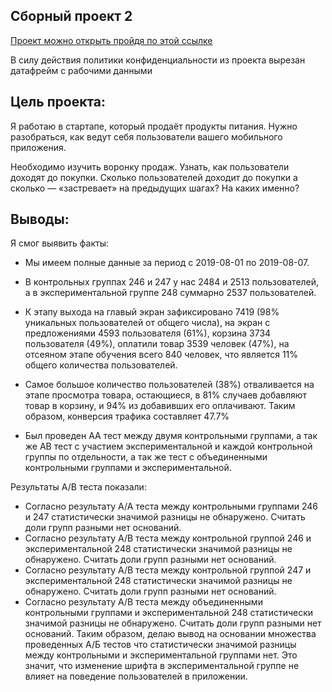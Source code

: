 ## Сборный проект 2
[Проект можно открыть пройдя по этой ссылке]()

В силу действия политики конфиденциальности из проекта вырезан датафрейм с рабочими данными

## Цель проекта:
Я работаю в стартапе, который продаёт продукты питания. Нужно разобраться, как ведут себя пользователи вашего мобильного приложения. 

Необходимо изучить воронку продаж. Узнать, как пользователи доходят до покупки. Сколько пользователей доходит до покупки а сколько — «застревает» на предыдущих шагах? На каких именно?

## Выводы:
Я смог выявить факты:

* Мы имеем полные данные за период с 2019-08-01 по 2019-08-07.
* В контрольных группах 246 и 247 у нас 2484 и 2513 пользователей, а в экспериментальной группе 248 суммарно 2537 пользователей.
* К этапу выхода на главый экран зафиксировано 7419 (98% уникальных пользователей от общего числа), на экран с предложениями 4593 пользователя (61%), корзина 3734 пользователя (49%), оплатили товар 3539 человек (47%), на отсеяном этапе обучения всего 840 человек, что является 11% общего количества пользователей.
* Самое большое количество пользователей (38%) отваливается на этапе просмотра товара, остающиеся, в 81% случаев добавляют товар в корзину, и 94% из добавивших его оплачивают. Таким образом, конверсия трафика составляет 47.7%

* Был проведен АА тест между двумя контрольными группами, а так же АВ тест с участием экспериментальной и каждой контрольной группы по отдельности, а так же тест с объединенными контрольными группами и экспериментальной.

Результаты А/В теста показали:

* Согласно результату А/А теста между контрольными группами 246 и 247 статистически значимой разницы не обнаружено. Считать доли групп разными нет оснований.
* Согласно результату А/В теста между контрольной группой 246 и экспериментальной 248 статистически значимой разницы не обнаружено. Считать доли групп разными нет оснований.
* Согласно результату А/В теста между контрольной группой 247 и экспериментальной 248 статистически значимой разницы не обнаружено. Считать доли групп разными нет оснований.
* Согласно результату А/В теста между объединенными контрольными группами и экспериментальной 248 статистически значимой разницы не обнаружено. Считать доли групп разными нет оснований.
Таким образом, делаю вывод на основании множества проведенных А/Б тестов что статистически значимой разницы между контрольными и экспериментальной группами нет. Это значит, что изменение шрифта в экспериментальной группе не влияет на поведение пользователей в приложении.
